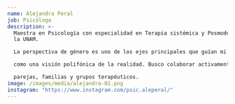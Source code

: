 ```yaml
---
name: Alejandra Peral
job: Psicóloga
description: >-
  Maestra en Psicología con especialidad en Terapia sistémica y Posmoderna por
  la UNAM.

  La perspectiva de género es uno de los ejes principales que guían mi práctica clínica, así

  como una visión polifónica de la realidad. Busco colaborar activamente con personas,

  parejas, familias y grupos terapéuticos.
image: /images/media/alejandra-01.png
instagram: "https://www.instagram.com/psic.aleperal/"
---
```

